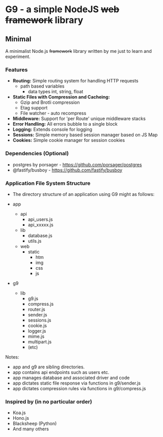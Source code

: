 # G9 - a simple NodeJS ~~web framework~~ library #

## Minimal ##

A minimalist Node.js ~~framework~~ library written by me just to learn and experiment.  

### Features ###
- **Routing:** Simple routing system for handling HTTP requests
  - path based variables
    - data types int, string, float
- **Static Files with Compression and Cacheing:**
  - Gzip and Brotli compression
  - Etag support 
  - File watcher - auto recompress 
- **Middleware:** Support for 'per Route' unique middleware stacks
- **Error Handling:** All errors bubble to a single block
- **Logging:** Extends console for logging 
- **Sessions:** Simple memory based session manager based on JS Map
- **Cookies:** Simple cookie manager for session cookies

### Dependencies (Optional) ### 
- postgres by porsager - https://github.com/porsager/postgres
- @fastify/busboy - https://github.com/fastify/busboy

### Application File System Structure ###
- The directory structure of an application using G9 might as follows:

- app
  - api
    - api_users.js
    - api_xxxxx.js
  - lib
    - database.js
    - utils.js
  - web
    - static
      - htm
      - img
      - css
      - js
- g9
  - lib
    - g9.js
    - compress.js
    - router.js
    - sender.js
    - sessions.js
    - cookie.js
    - logger.js
    - mime.js
    - multipart.js
    - (etc)

Notes:
- app and g9 are sibling directories.
- app contains api endpoints such as users etc.
- app manages database and associated driver and code
- app dictates static file response via functions in g9/sender.js
- app dictates compression rules via functions in g9/compress.js

### Inspired by (in no particular order) ###
- Koa.js
- Hono.js
- Blacksheep (Python)
- And many others

